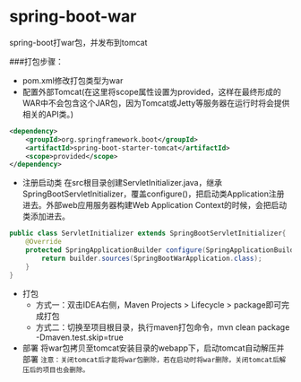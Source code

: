 # spring-boot-war
spring-boot打war包，并发布到tomcat

###打包步骤：
* pom.xml修改打包类型为war
* 配置外部Tomcat(在这里将scope属性设置为provided，这样在最终形成的WAR中不会包含这个JAR包，因为Tomcat或Jetty等服务器在运行时将会提供相关的API类。)
```xml
<dependency>
	<groupId>org.springframework.boot</groupId>
	<artifactId>spring-boot-starter-tomcat</artifactId>
	<scope>provided</scope>
</dependency>
```
* 注册启动类
在src根目录创建ServletInitializer.java，继承SpringBootServletInitializer，覆盖configure()，把启动类Application注册进去。外部web应用服务器构建Web Application Context的时候，会把启动类添加进去。
```java
public class ServletInitializer extends SpringBootServletInitializer{
    @Override
    protected SpringApplicationBuilder configure(SpringApplicationBuilder builder) {
        return builder.sources(SpringBootWarApplication.class);
    }
}
```
* 打包
	* 方式一：双击IDEA右侧，Maven Projects > Lifecycle > package即可完成打包
	* 方式二：切换至项目根目录，执行maven打包命令，mvn clean package -Dmaven.test.skip=true
* 部署
将war包拷贝至tomcat安装目录的webapp下，启动tomcat自动解压并部署
`注意：关闭tomcat后才能将war包删除，若在启动时将war删除，关闭tomcat后解压后的项目也会删除。`

